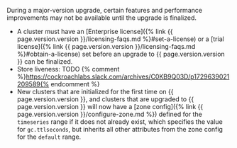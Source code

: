 During a major-version upgrade, certain features and performance improvements may not be available until the upgrade is finalized.

- A cluster must have an [Enterprise license]({% link {{ page.version.version }}/licensing-faqs.md %}#set-a-license) or a [trial license]({% link {{ page.version.version }}/licensing-faqs.md %}#obtain-a-license) set before an upgrade to {{ page.version.version }} can be finalized.
- Store liveness: TODO {% comment %}https://cockroachlabs.slack.com/archives/C0KB9Q03D/p1729639021209589{% endcomment %}
- New clusters that are initialized for the first time on {{ page.version.version }}, and clusters that are upgraded to {{ page.version.version }} will now have a [zone config]({% link {{ page.version.version }}/configure-zone.md %}) defined for the `timeseries` range if it does not already exist, which specifies the value for `gc.ttlseconds`, but inherits all other attributes from the zone config for the `default` range.
